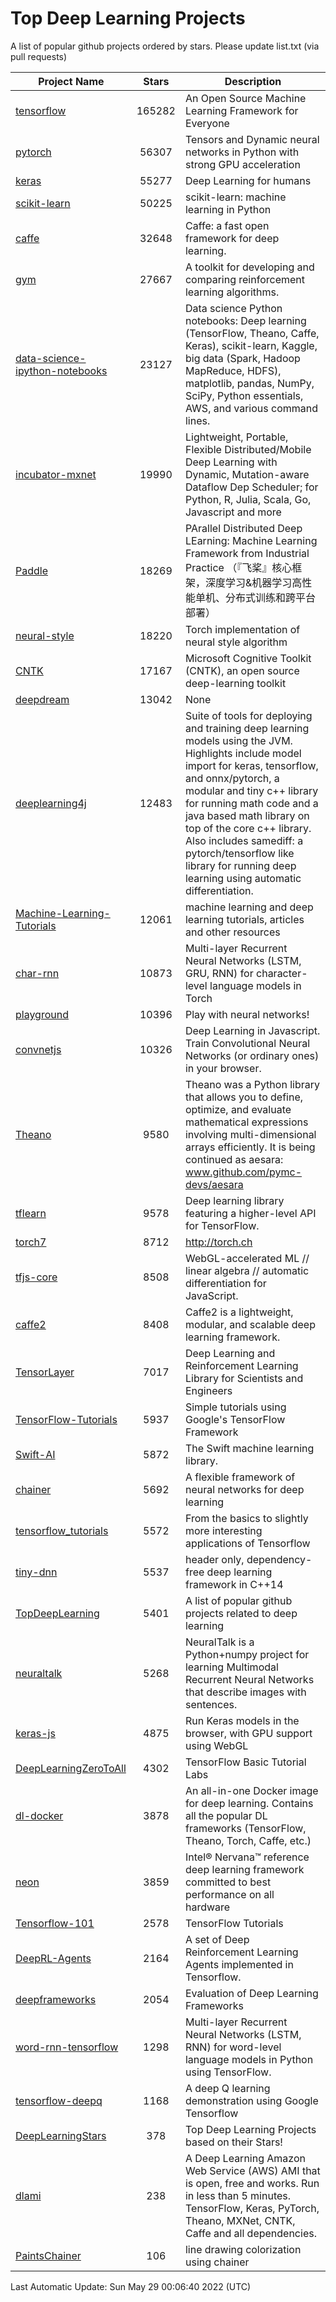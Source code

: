 # Top Deep Learning Projects
A list of popular github projects ordered by stars.
Please update list.txt (via pull requests)

|Project Name| Stars | Description |
| ---------- |:-----:| ----------- |
| [tensorflow](https://github.com/tensorflow/tensorflow) | 165282 | An Open Source Machine Learning Framework for Everyone |
| [pytorch](https://github.com/pytorch/pytorch) | 56307 | Tensors and Dynamic neural networks in Python with strong GPU acceleration |
| [keras](https://github.com/keras-team/keras) | 55277 | Deep Learning for humans |
| [scikit-learn](https://github.com/scikit-learn/scikit-learn) | 50225 | scikit-learn: machine learning in Python |
| [caffe](https://github.com/BVLC/caffe) | 32648 | Caffe: a fast open framework for deep learning. |
| [gym](https://github.com/openai/gym) | 27667 | A toolkit for developing and comparing reinforcement learning algorithms. |
| [data-science-ipython-notebooks](https://github.com/donnemartin/data-science-ipython-notebooks) | 23127 | Data science Python notebooks: Deep learning (TensorFlow, Theano, Caffe, Keras), scikit-learn, Kaggle, big data (Spark, Hadoop MapReduce, HDFS), matplotlib, pandas, NumPy, SciPy, Python essentials, AWS, and various command lines. |
| [incubator-mxnet](https://github.com/apache/incubator-mxnet) | 19990 | Lightweight, Portable, Flexible Distributed/Mobile Deep Learning with Dynamic, Mutation-aware Dataflow Dep Scheduler; for Python, R, Julia, Scala, Go, Javascript and more |
| [Paddle](https://github.com/PaddlePaddle/Paddle) | 18269 | PArallel Distributed Deep LEarning: Machine Learning Framework from Industrial Practice （『飞桨』核心框架，深度学习&机器学习高性能单机、分布式训练和跨平台部署） |
| [neural-style](https://github.com/jcjohnson/neural-style) | 18220 | Torch implementation of neural style algorithm |
| [CNTK](https://github.com/microsoft/CNTK) | 17167 | Microsoft Cognitive Toolkit (CNTK), an open source deep-learning toolkit |
| [deepdream](https://github.com/google/deepdream) | 13042 | None |
| [deeplearning4j](https://github.com/eclipse/deeplearning4j) | 12483 | Suite of tools for deploying and training deep learning models using the JVM. Highlights include model import for keras, tensorflow, and onnx/pytorch, a modular and tiny c++ library for running math code and a java based math library on top of the core c++ library. Also includes samediff: a pytorch/tensorflow like library for running deep learning using automatic differentiation. |
| [Machine-Learning-Tutorials](https://github.com/ujjwalkarn/Machine-Learning-Tutorials) | 12061 | machine learning and deep learning tutorials, articles and other resources  |
| [char-rnn](https://github.com/karpathy/char-rnn) | 10873 | Multi-layer Recurrent Neural Networks (LSTM, GRU, RNN) for character-level language models in Torch |
| [playground](https://github.com/tensorflow/playground) | 10396 | Play with neural networks! |
| [convnetjs](https://github.com/karpathy/convnetjs) | 10326 | Deep Learning in Javascript. Train Convolutional Neural Networks (or ordinary ones) in your browser. |
| [Theano](https://github.com/Theano/Theano) | 9580 | Theano was a Python library that allows you to define, optimize, and evaluate mathematical expressions involving multi-dimensional arrays efficiently. It is being continued as aesara: www.github.com/pymc-devs/aesara |
| [tflearn](https://github.com/tflearn/tflearn) | 9578 | Deep learning library featuring a higher-level API for TensorFlow. |
| [torch7](https://github.com/torch/torch7) | 8712 | http://torch.ch |
| [tfjs-core](https://github.com/tensorflow/tfjs-core) | 8508 | WebGL-accelerated ML // linear algebra // automatic differentiation for JavaScript. |
| [caffe2](https://github.com/facebookarchive/caffe2) | 8408 | Caffe2 is a lightweight, modular, and scalable deep learning framework. |
| [TensorLayer](https://github.com/tensorlayer/TensorLayer) | 7017 | Deep Learning and Reinforcement Learning Library for Scientists and Engineers  |
| [TensorFlow-Tutorials](https://github.com/nlintz/TensorFlow-Tutorials) | 5937 | Simple tutorials using Google's TensorFlow Framework |
| [Swift-AI](https://github.com/Swift-AI/Swift-AI) | 5872 | The Swift machine learning library. |
| [chainer](https://github.com/chainer/chainer) | 5692 | A flexible framework of neural networks for deep learning |
| [tensorflow_tutorials](https://github.com/pkmital/tensorflow_tutorials) | 5572 | From the basics to slightly more interesting applications of Tensorflow |
| [tiny-dnn](https://github.com/tiny-dnn/tiny-dnn) | 5537 | header only, dependency-free deep learning framework in C++14 |
| [TopDeepLearning](https://github.com/aymericdamien/TopDeepLearning) | 5401 | A list of popular github projects related to deep learning |
| [neuraltalk](https://github.com/karpathy/neuraltalk) | 5268 | NeuralTalk is a Python+numpy project for learning Multimodal Recurrent Neural Networks that describe images with sentences. |
| [keras-js](https://github.com/transcranial/keras-js) | 4875 | Run Keras models in the browser, with GPU support using WebGL |
| [DeepLearningZeroToAll](https://github.com/hunkim/DeepLearningZeroToAll) | 4302 | TensorFlow Basic Tutorial Labs |
| [dl-docker](https://github.com/floydhub/dl-docker) | 3878 | An all-in-one Docker image for deep learning. Contains all the popular DL frameworks (TensorFlow, Theano, Torch, Caffe, etc.) |
| [neon](https://github.com/NervanaSystems/neon) | 3859 | Intel® Nervana™ reference deep learning framework committed to best performance on all hardware |
| [Tensorflow-101](https://github.com/sjchoi86/Tensorflow-101) | 2578 | TensorFlow Tutorials |
| [DeepRL-Agents](https://github.com/awjuliani/DeepRL-Agents) | 2164 | A set of Deep Reinforcement Learning Agents implemented in Tensorflow. |
| [deepframeworks](https://github.com/zer0n/deepframeworks) | 2054 | Evaluation of Deep Learning Frameworks |
| [word-rnn-tensorflow](https://github.com/hunkim/word-rnn-tensorflow) | 1298 | Multi-layer Recurrent Neural Networks (LSTM, RNN) for word-level language models in Python using TensorFlow. |
| [tensorflow-deepq](https://github.com/siemanko/tensorflow-deepq) | 1168 | A deep Q learning demonstration using Google Tensorflow |
| [DeepLearningStars](https://github.com/hunkim/DeepLearningStars) | 378 | Top Deep Learning Projects based on their Stars! |
| [dlami](https://github.com/ritchieng/dlami) | 238 | A Deep Learning Amazon Web Service (AWS) AMI that is open, free and works. Run in less than 5 minutes. TensorFlow, Keras, PyTorch, Theano, MXNet, CNTK, Caffe and all dependencies. |
| [PaintsChainer](https://github.com/taizan/PaintsChainer) | 106 | line drawing colorization using chainer |

Last Automatic Update: Sun May 29 00:06:40 2022 (UTC)
